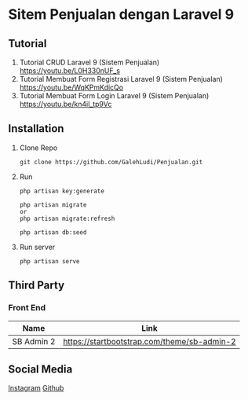 # Sitem Penjualan dengan Laravel 9

## Tutorial
1. Tutorial CRUD Laravel 9 (Sistem Penjualan)
   <https://youtu.be/L0H330nUF_s>
2. Tutorial Membuat Form Registrasi Laravel 9 (Sistem Penjualan)
   <https://youtu.be/WqKPmKdicQo>
3. Tutorial Membuat Form Login Laravel 9 (Sistem Penjualan)
   <https://youtu.be/kn4il_tp9Vc>

## Installation
1. Clone Repo
    ```console
    git clone https://github.com/GalehLudi/Penjualan.git
    ```

2. Run
   ```console
   php artisan key:generate
   ```
   ```console
   php artisan migrate
   or
   php artisan migrate:refresh
   ```
   ```console
   php artisan db:seed
   ```

3. Run server
   ```console
   php artisan serve
   ```

## Third Party
### Front End
| Name       | Link                                          |
| ---------- | --------------------------------------------- |
| SB Admin 2 | <https://startbootstrap.com/theme/sb-admin-2> |

## Social Media
[Instagram](https://instagram.com/galehludi)
[Github](https://github.com/GalehLudi)
